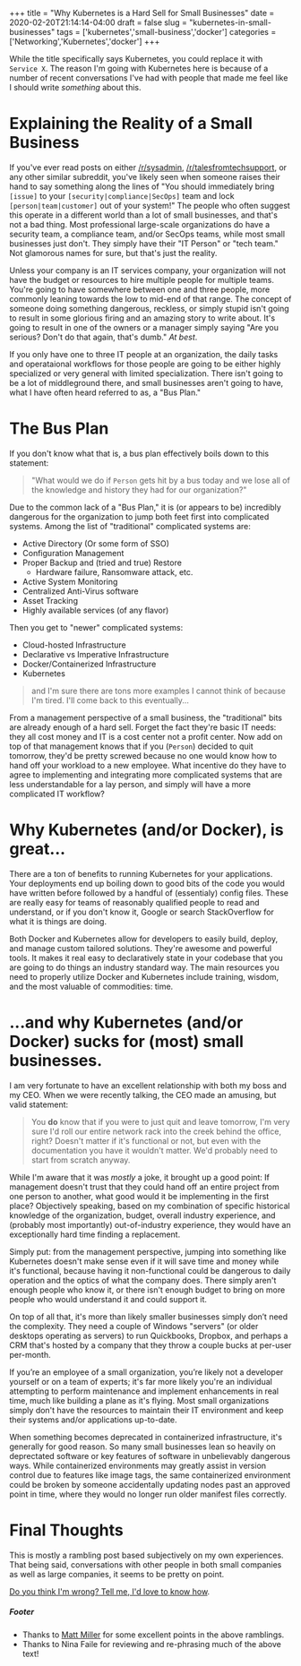 +++
title = "Why Kubernetes is a Hard Sell for Small Businesses"
date = 2020-02-20T21:14:14-04:00
draft = false
slug = "kubernetes-in-small-businesses"
tags = ['kubernetes','small-business','docker']
categories = ['Networking','Kubernetes','docker']
+++

While the title specifically says Kubernetes, you could replace it with `Service X`. The reason I'm going with Kubernetes here is because of a number of recent conversations I've had with people that made me feel like I should write _something_ about this.

# Explaining the Reality of a Small Business

If you've ever read posts on either [/r/sysadmin](https://www.reddit.com/r/sysadmin/), [/r/talesfromtechsupport](https://www.reddit.com/r/talesfromtechsupport/), or any other similar subreddit, you've likely seen when someone raises their hand to say something along the lines of "You should immediately bring `[issue]` to your `[security|compliance|SecOps]` team and lock `[person|team|customer]` out of your system!" The people who often suggest this operate in a different world than a lot of small businesses, and that's not a bad thing. Most professional large-scale organizations do have a security team, a compliance team, and/or SecOps teams, while most small businesses just don't. They simply have their "IT Person" or "tech team." Not glamorous names for sure, but that's just the reality.

Unless your company is an IT services company, your organization will not have the budget or resources to hire multiple people for multiple teams. You're going to have somewhere between one and three people, more commonly leaning towards the low to mid-end of that range. The concept of someone doing something dangerous, reckless, or simply stupid isn't going to result in some glorious firing and an amazing story to write about. It's going to result in one of the owners or a manager simply saying "Are you serious? Don't do that again, that's dumb." _At best_.

If you only have one to three IT people at an organization, the daily tasks and operataional workflows for those people are going to be either highly specialized or very general with limited specialization. There isn't going to be a lot of middleground there, and small businesses aren't going to have, what I have often heard referred to as, a "Bus Plan."

# The Bus Plan

If you don't know what that is, a bus plan effectively boils down to this statement:

> "What would we do if `Person` gets hit by a bus today and we lose all of the knowledge and history they had for our organization?"

Due to the common lack of a "Bus Plan," it is (or appears to be) incredibly dangerous for the organization to jump both feet first into complicated systems. Among the list of "traditional" complicated systems are:

* Active Directory (Or some form of SSO)
* Configuration Management
* Proper Backup and (tried and true) Restore
  * Hardware failure, Ransomware attack, etc.
* Active System Monitoring
* Centralized Anti-Virus software
* Asset Tracking
* Highly available services (of any flavor)

Then you get to "newer" complicated systems:

* Cloud-hosted Infrastructure
* Declarative vs Imperative Infrastructure
* Docker/Containerized Infrastructure
* Kubernetes
> and I'm sure there are tons more examples I cannot think of because I'm tired. I'll come back to this eventually...

From a management perspective of a small business, the "traditional" bits are already enough of a hard sell. Forget the fact they're basic IT needs: they all cost money and IT is a cost center not a profit center. Now add on top of that management knows that if you (`Person`) decided to quit tomorrow, they'd be pretty screwed because no one would know how to hand off your workload to a new employee. What incentive do they have to agree to implementing and integrating more complicated systems that are less understandable for a lay person, and simply will have a more complicated IT workflow?

# Why Kubernetes (and/or Docker), is great...

There are a ton of benefits to running Kubernetes for your applications. Your deployments end up boiling down to good bits of the code you would have written before followed by a handful of (essentialy) config files. These are really easy for teams of reasonably qualified people to read and understand, or if you don't know it, Google or search StackOverflow for what it is things are doing.

Both Docker and Kubernetes allow for developers to easily build, deploy, and manage custom tailored solutions. They're awesome and powerful tools. It makes it real easy to declaratively state in your codebase that you are going to do things an industry standard way. The main resources you need to properly utilize Docker and Kubernetes include training, wisdom, and the most valuable of commodities: time.

# ...and why Kubernetes (and/or Docker) sucks for (most) small businesses.

I am very fortunate to have an excellent relationship with both my boss and my CEO. When we were recently talking, the CEO made an amusing, but valid statement:
> You **do** know that if you were to just quit and leave tomorrow, I'm very sure I'd roll our entire network rack into the creek behind the office, right? Doesn't matter if it's functional or not, but even with the documentation you have it wouldn't matter. We'd probably need to start from scratch anyway.

While I'm aware that it was _mostly_ a joke, it brought up a good point: If management doesn't trust that they could hand off an entire project from one person to another, what good would it be implementing in the first place? Objectively speaking, based on my combination of specific historical knowledge of the organization, budget, overall industry experience, and (probably most importantly) out-of-industry experience, they would have an exceptionally hard time finding a replacement.

Simply put: from the management perspective, jumping into something like Kubernetes doesn't make sense even if it will save time and money while it's functional, because having it non-functional could be dangerous to daily operation and the optics of what the company does. There simply aren't enough people who know it, or there isn't enough budget to bring on more people who would understand it and could support it.

On top of all that, it's more than likely smaller businesses simply don’t need the complexity. They need a couple of Windows "servers" (or older desktops operating as servers) to run Quickbooks, Dropbox, and perhaps a CRM that's hosted by a company that they throw a couple bucks at per-user per-month.

If you’re an employee of a small organization, you’re likely not a developer yourself or on a team of experts; it's far more likely you're an individual attempting to perform maintenance and implement enhancements in real time, much like building a plane as it's flying. Most small organizations simply don't have the resources to maintain their IT environment and keep their systems and/or applications up-to-date.

When something becomes deprecated in containerized infrastructure, it's generally for good reason. So many small businesses lean so heavily on deprectated software or key features of software in unbelievably dangerous ways. While containerized environments may greatly assist in version control due to features like image tags, the same containerized environment could be broken by someone accidentally updating nodes past an approved point in time, where they would no longer run older manifest files correctly.

# Final Thoughts

This is mostly a rambling post based subjectively on my own experiences. That being said, conversations with other people in both small companies as well as large companies, it seems to be pretty on point.

[Do you think I'm wrong? Tell me, I'd love to know how](mailto:daniel.a.manners@gmail.com).

##### Footer

* Thanks to [Matt Miller](mailto:matt.miller@disruptive-sol.com) for some excellent points in the above ramblings.
* Thanks to Nina Faile for reviewing and re-phrasing much of the above text!